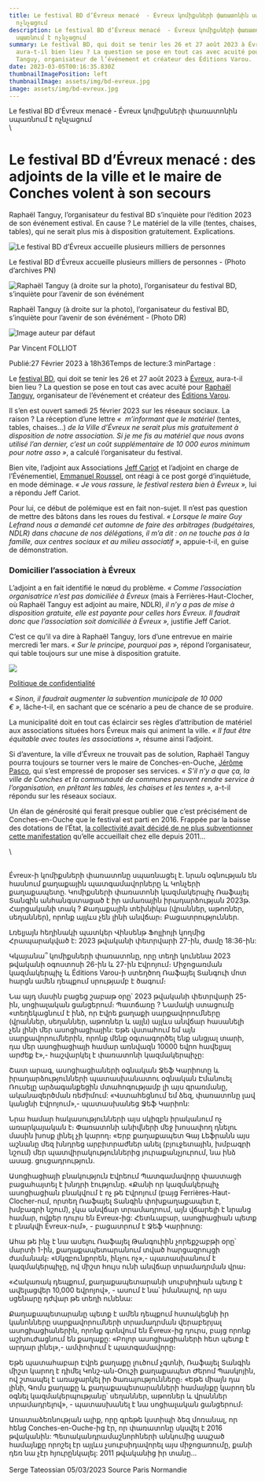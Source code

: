 ```yaml
---
title: Le festival BD d’Évreux menacé  - Évreux կոմիքսների փառատոնին սպառնում է
  ոչնչացում
description: Le festival BD d’Évreux menacé  - Évreux կոմիքսների փառատոնին
  սպառնում է ոչնչացում
summary: Le festival BD, qui doit se tenir les 26 et 27 août 2023 à Évreux,
  aura-t-il bien lieu ? La question se pose en tout cas avec acuité pour Raphaël
  Tanguy, organisateur de l’événement et créateur des Éditions Varou.
date: 2023-03-05T00:16:35.830Z
thumbnailImagePosition: left
thumbnailImage: assets/img/bd-evreux.jpg
image: assets/img/bd-evreux.jpg
---
```

Le festival BD d’Évreux menacé  - Évreux կոմիքսների փառատոնին սպառնում է ոչնչացում\
\
<!--StartFragment-->

# Le festival BD d’Évreux menacé : des adjoints de la ville et le maire de Conches volent à son secours

Raphaël Tanguy, l’organisateur du festival BD s’inquiète pour l’édition 2023 de son événement estival. En cause ? Le matériel de la ville (tentes, chaises, tables), qui ne serait plus mis à disposition gratuitement. Explications.

[](https://www.paris-normandie.fr/id391907/article/2023-02-27/le-festival-bd-devreux-menace-des-adjoints-de-la-ville-et-le-maire-de-conches)

![Le festival BD d’Évreux accueille plusieurs milliers de personnes](https://prmeng.rosselcdn.net/sites/default/files/dpistyles_v2/prm_16_9_856w/2023/02/27/node_391907/39385381/public/2023/02/27/B9733590492Z.1_20230227183634_000%2BGOOMA67MC.2-0.jpg?itok=KTo_gVuB1677519401)

Le festival BD d’Évreux accueille plusieurs milliers de personnes - (Photo d’archives PN)

![Raphaël Tanguy (à droite sur la photo), l’organisateur du festival BD, s’inquiète pour l’avenir de son événément](https://prmeng.rosselcdn.net/sites/default/files/dpistyles_v2/prm_16_9_856w/2023/02/27/node_391907/39385382/public/2023/02/27/B9733590492Z.1_20230227183634_000%2BGNOMA67M1.2-0.jpg?itok=3wcdyMzf1677519401)

Raphaël Tanguy (à droite sur la photo), l’organisateur du festival BD, s’inquiète pour l’avenir de son événément - (Photo DR)

![Image auteur par défaut](https://prmeng.rosselcdn.net/sites/all/themes/enacarbon_pn/images/pn_logo_gris.png)

Par Vincent FOLLIOT

Publié:27 Février 2023 à 18h36Temps de lecture:3 minPartage :

Le [festival BD](https://www.paris-normandie.fr/id336220/article/2022-08-25/evreux-le-festival-bd-revient-et-se-renouvelle), qui doit se tenir les 26 et 27 août 2023 à [Évreux](https://www.paris-normandie.fr/29002/sections/evreux), aura-t-il bien lieu ? La question se pose en tout cas avec acuité pour [Raphaël Tanguy](https://www.paris-normandie.fr/id336155/article/2022-08-25/rencontre-avec-raphael-tanguy-aux-commandes-du-prochain-festival-normand-2022-de), organisateur de l’événement et créateur des [Éditions Varou](https://www.paris-normandie.fr/id319199/article/2022-06-24/varou-editions-organise-le-23eme-festival-de-la-bande-dessinee-devreux).

Il s’en est ouvert samedi 25 février 2023 sur les réseaux sociaux. La raison ? La réception d’une lettre *«  m’informant que le matériel* (tentes, tables, chaises…) *de la Ville d’Évreux ne serait plus mis gratuitement à disposition de notre association. Si je me fis au matériel que nous avons utilisé l’an dernier, c’est un coût supplémentaire de 10 000 euros minimum pour notre asso »*, a calculé l’organisateur du festival.

Bien vite, l’adjoint aux Associations [Jeff Cariot](https://www.paris-normandie.fr/id148786/article/2020-12-15/evreux-les-relations-entre-le-maire-et-lunion-commerciale-du-centre-ville-sont) et l’adjoint en charge de l’Événementiel, [Emmanuel Roussel](https://www.paris-normandie.fr/id243357/article/2021-10-22/adjoint-de-guy-lefrand-evreux-emmanuel-roussel-quitte-le-modem-pour-rallier), ont réagi à ce post gorgé d’inquiétude, en mode déminage. *« Je vous rassure, le festival restera bien à Évreux »,* lui a répondu Jeff Cariot.

Pour lui, ce début de polémique est en fait non-sujet. Il n’est pas question de mettre des bâtons dans les roues du festival. *« Lorsque le maire Guy Lefrand nous a demandé cet automne de faire des arbitrages (budgétaires, NDLR) dans chacune de nos délégations, il m’a dit : on ne touche pas à la famille, aux centres sociaux et au milieu associatif »*, appuie-t-il, en guise de démonstration.

### Domicilier l’association à Évreux

L’adjoint a en fait identifié le nœud du problème. *« Comme l’association organisatrice n’est pas domiciliée à Évreux* (mais à Ferrières-Haut-Clocher, où Raphaël Tanguy est adjoint au maire, NDLR), *il n’y a pas de mise à disposition gratuite, elle est payante pour celles hors Évreux. Il faudrait donc que l’association soit domiciliée à Évreux »,* justifie Jeff Cariot.

C’est ce qu’il va dire à Raphaël Tanguy, lors d’une entrevue en mairie mercredi 1er mars. *« Sur le principe, pourquoi pas »,* répond l’organisateur, qui table toujours sur une mise à disposition gratuite.

![](https://media.beopinion.com/5b0c23fe46e0fb00016bd6e7/c0fc9c8e-d355-4e47-b453-6d07a70758e5.webp)



[Politique de confidentialité](https://beop.io/fr/privacy-policy)

[](https://beop.io/fr "BeOp")

*« Sinon, il faudrait augmenter la subvention municipale de 10 000 € »,* lâche-t-il, en sachant que ce scénario a peu de chance de se produire.

La municipalité doit en tout cas éclaircir ses règles d’attribution de matériel aux associations situées hors Évreux mais qui animent la ville. *« Il faut être équitable avec toutes les associations »,* résume ainsi l’adjoint.

Si d’aventure, la ville d’Évreux ne trouvait pas de solution, Raphaël Tanguy pourra toujours se tourner vers le maire de Conches-en-Ouche, [Jérôme Pasco](https://www.paris-normandie.fr/id379512/article/2023-01-17/conches-en-ouche-la-transition-ecologique-en-leitmotiv-pour-2023), qui s’est empressé de proposer ses services. *« S’il n’y a que ça, la ville de Conches et la communauté de communes peuvent rendre service à l’organisation, en prêtant les tables, les chaises et les tentes »,* a-t-il répondu sur les réseaux sociaux.

Un élan de générosité qui ferait presque oublier que c’est précisément de Conches-en-Ouche que le festival est parti en 2016. Frappée par la baisse des dotations de l’État, [la collectivité avait décidé de ne plus subventionner cette manifestation](https://www.paris-normandie.fr/art/region/le-festival-du-livre-et-de-la-bd-de-l-eure-n-aura-pas-lieu-a-conches-en-ouche-en-2016-il-s-installe-a-bourgtheroulde-infreville-AF4575121) qu’elle accueillait chez elle depuis 2011…

<!--EndFragment-->\
\
Évreux-ի կոմիքսների փառատոնը սպառնացել է. նրան օգնության են հասնում քաղաքային պատգամավորները և Կոնչերի քաղաքապետը.
Կոմիքսների փառատոնի կազմակերպիչ Ռաֆայել Տանգին անհանգստացած է իր ամառային իրադարձության 2023թ. Հարցականի տակ ? Քաղաքային տեխնիկա (վրաններ, աթոռներ, սեղաններ), որոնք այլևս չեն լինի անվճար։ Բացատրություններ.

Լռելյայն հեղինակի պատկեր
Վինսենթ Ֆոլլիոյի կողմից
Հրապարակված է:
2023 թվականի փետրվարի 27-ին, ժամը 18:36-ին:

Կկայանա՞ կոմիքսների փառատոնը, որը տեղի կունենա 2023 թվականի օգոստոսի 26-ին և 27-ին Էվրոյում։ Միջոցառման կազմակերպիչ և Éditions Varou-ի ստեղծող Ռաֆայել Տանգուի մոտ հարցն ամեն դեպքում սրությամբ է ծագում։

Նա այդ մասին բացեց շաբաթ օրը՝ 2023 թվականի փետրվարի 25-ին, սոցիալական ցանցերում։ Պատճառը ? Նամակի ստացումը «տեղեկացնում է ինձ, որ Էվրե քաղաքի սարքավորումները (վրաններ, սեղաններ, աթոռներ և այլն) այլևս անվճար հասանելի չեն լինի մեր ասոցիացիային: Եթե ​​վստահում եմ այն ​​սարքավորումներին, որոնք մենք օգտագործել ենք անցյալ տարի, դա մեր ասոցիացիայի համար առնվազն 10000 եվրո հավելյալ արժեք է»,- հաշվարկել է փառատոնի կազմակերպիչը:

Շատ արագ, ասոցիացիաների օգնական Ջեֆ Կարիոտը և իրադարձությունների պատասխանատու օգնական Էմանուել Ռուսելը արձագանքեցին մտահոգությամբ լի այս գրառմանը, ականազերծման ռեժիմում: «Վստահեցնում եմ ձեզ, փառատոնը լավ կանցնի Էվրոյում»,- պատասխանեց Ջեֆ Կարիոն:

Նրա համար հակասությունների այս սկիզբն իրականում ոչ առարկայական է։ Փառատոնի անիվների մեջ խոսափող դնելու մասին խոսք լինել չի կարող։ «Երբ քաղաքապետ Գայ Լեֆրանն այս աշնանը մեզ խնդրեց արբիտրաժներ անել (բյուջետային, խմբագրի նշում) մեր պատվիրակություններից յուրաքանչյուրում, նա ինձ ասաց. ցուցադրություն.

Ասոցիացիայի բնակություն Էվրեում
Պատգամավորը փաստացի բացահայտել է խնդրի էությունը. «Քանի որ կազմակերպիչ ասոցիացիան բնակվում է ոչ թե Էվրոյում (բայց Ferrières-Haut-Clocher-ում, որտեղ Ռաֆայել Տանգին փոխքաղաքապետ է, խմբագրի նշում), չկա անվճար տրամադրում, այն վճարելի է նրանց համար, ովքեր դուրս են Evreux-ից: Հետևաբար, ասոցիացիան պետք է բնակվի Évreux-ում», - բացատրում է Ջեֆ Կարիոտը:

Ահա թե ինչ է նա ասելու Ռաֆայել Թանգուիին չորեքշաբթի օրը՝ մարտի 1-ին, քաղաքապետարանում տված հարցազրույցի ժամանակ։ «Սկզբունքորեն, ինչու ոչ»,- պատասխանում է կազմակերպիչը, ով միշտ հույս ունի անվճար տրամադրման վրա։

«Հակառակ դեպքում, քաղաքապետարանի սուբսիդիան պետք է ավելացվեր 10,000 եվրոյով», - ասում է նա՝ իմանալով, որ այս սցենարը դժվար թե տեղի ունենա:

Քաղաքապետարանը պետք է ամեն դեպքում հստակեցնի իր կանոնները սարքավորումների տրամադրման վերաբերյալ ասոցիացիաներին, որոնք գտնվում են Évreux-ից դուրս, բայց որոնք աշխուժացնում են քաղաքը: «Բոլոր ասոցիացիաների հետ պետք է արդար լինել»,- ամփոփում է պատգամավորը։

Եթե ​​պատահաբար Էվրե քաղաքը լուծում չգտնի, Ռաֆայել Տանգին միշտ կարող է դիմել Կոնշ-ան-Օուշի քաղաքապետ Ժերոմ Պասկոյին, ով շտապել է առաջարկել իր ծառայությունները։ «Եթե միայն դա լինի, Գոմս քաղաքը և քաղաքապետարանների համայնքը կարող են օգնել կազմակերպությանը՝ սեղաններ, աթոռներ և վրաններ տրամադրելով», - պատասխանել է նա սոցիալական ցանցերում։

Առատաձեռնության ալիք, որը գրեթե կստիպի ձեզ մոռանալ, որ հենց Conches-en-Ouche-ից էր, որ փառատոնը սկսվել է 2016 թվականին: Պետական ​​դրամաշնորհների անկումից ապշած համայնքը որոշել էր այլևս չսուբսիդավորել այս միջոցառումը, քանի դեռ նա չէր հյուրընկալել: 2011 թվականից իր տանը…\
\
S﻿erge Tateossian 05/03/2023 Source Paris Normandie